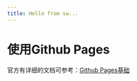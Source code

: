 ```yaml
---
title: Hello from sw...
---
```


# 使用Github Pages

官方有详细的文档可参考：[Github Pages基础](https://help.github.com/categories/github-pages-basics/)
